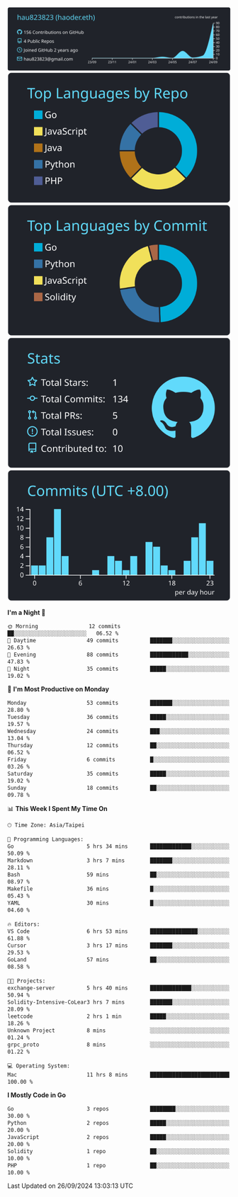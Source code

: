 [![](https://raw.githubusercontent.com/hau823823/hau823823/master/profile-summary-card-output/react/0-profile-details.svg)](https://github.com/vn7n24fzkq/github-profile-summary-cards)
[![](https://raw.githubusercontent.com/hau823823/hau823823/master/profile-summary-card-output/react/1-repos-per-language.svg)](https://github.com/vn7n24fzkq/github-profile-summary-cards) [![](https://raw.githubusercontent.com/hau823823/hau823823/master/profile-summary-card-output/react/2-most-commit-language.svg)](https://github.com/vn7n24fzkq/github-profile-summary-cards)
[![](https://raw.githubusercontent.com/hau823823/hau823823/master/profile-summary-card-output/react/3-stats.svg)](https://github.com/vn7n24fzkq/github-profile-summary-cards) [![](https://raw.githubusercontent.com/hau823823/hau823823/master/profile-summary-card-output/react/4-productive-time.svg)](https://github.com/vn7n24fzkq/github-profile-summary-cards)

<!--START_SECTION:waka-->
**I'm a Night 🦉** 

```text
🌞 Morning                12 commits          ██░░░░░░░░░░░░░░░░░░░░░░░   06.52 % 
🌆 Daytime                49 commits          ███████░░░░░░░░░░░░░░░░░░   26.63 % 
🌃 Evening                88 commits          ████████████░░░░░░░░░░░░░   47.83 % 
🌙 Night                  35 commits          █████░░░░░░░░░░░░░░░░░░░░   19.02 % 
```
📅 **I'm Most Productive on Monday** 

```text
Monday                   53 commits          ███████░░░░░░░░░░░░░░░░░░   28.80 % 
Tuesday                  36 commits          █████░░░░░░░░░░░░░░░░░░░░   19.57 % 
Wednesday                24 commits          ███░░░░░░░░░░░░░░░░░░░░░░   13.04 % 
Thursday                 12 commits          ██░░░░░░░░░░░░░░░░░░░░░░░   06.52 % 
Friday                   6 commits           █░░░░░░░░░░░░░░░░░░░░░░░░   03.26 % 
Saturday                 35 commits          █████░░░░░░░░░░░░░░░░░░░░   19.02 % 
Sunday                   18 commits          ██░░░░░░░░░░░░░░░░░░░░░░░   09.78 % 
```


📊 **This Week I Spent My Time On** 

```text
🕑︎ Time Zone: Asia/Taipei

💬 Programming Languages: 
Go                       5 hrs 34 mins       █████████████░░░░░░░░░░░░   50.09 % 
Markdown                 3 hrs 7 mins        ███████░░░░░░░░░░░░░░░░░░   28.11 % 
Bash                     59 mins             ██░░░░░░░░░░░░░░░░░░░░░░░   08.97 % 
Makefile                 36 mins             █░░░░░░░░░░░░░░░░░░░░░░░░   05.43 % 
YAML                     30 mins             █░░░░░░░░░░░░░░░░░░░░░░░░   04.60 % 

🔥 Editors: 
VS Code                  6 hrs 53 mins       ███████████████░░░░░░░░░░   61.88 % 
Cursor                   3 hrs 17 mins       ███████░░░░░░░░░░░░░░░░░░   29.53 % 
GoLand                   57 mins             ██░░░░░░░░░░░░░░░░░░░░░░░   08.58 % 

🐱‍💻 Projects: 
exchange-server          5 hrs 40 mins       █████████████░░░░░░░░░░░░   50.94 % 
Solidity-Intensive-CoLear3 hrs 7 mins        ███████░░░░░░░░░░░░░░░░░░   28.09 % 
leetcode                 2 hrs 1 min         █████░░░░░░░░░░░░░░░░░░░░   18.26 % 
Unknown Project          8 mins              ░░░░░░░░░░░░░░░░░░░░░░░░░   01.24 % 
grpc_proto               8 mins              ░░░░░░░░░░░░░░░░░░░░░░░░░   01.22 % 

💻 Operating System: 
Mac                      11 hrs 8 mins       █████████████████████████   100.00 % 
```

**I Mostly Code in Go** 

```text
Go                       3 repos             ████████░░░░░░░░░░░░░░░░░   30.00 % 
Python                   2 repos             █████░░░░░░░░░░░░░░░░░░░░   20.00 % 
JavaScript               2 repos             █████░░░░░░░░░░░░░░░░░░░░   20.00 % 
Solidity                 1 repo              ██░░░░░░░░░░░░░░░░░░░░░░░   10.00 % 
PHP                      1 repo              ██░░░░░░░░░░░░░░░░░░░░░░░   10.00 % 
```




 Last Updated on 26/09/2024 13:03:13 UTC
<!--END_SECTION:waka-->
